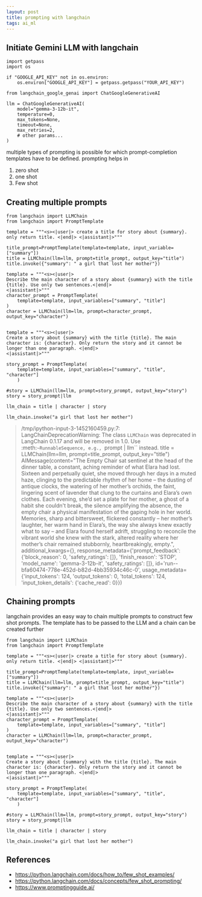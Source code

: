 ```yaml
---
layout: post
title: prompting with langchain
tags: ai_ml
---
```



## Initiate Gemini LLM with langchain 
```
import getpass
import os

if "GOOGLE_API_KEY" not in os.environ:
    os.environ["GOOGLE_API_KEY"] = getpass.getpass("YOUR_API_KEY")

from langchain_google_genai import ChatGoogleGenerativeAI

llm = ChatGoogleGenerativeAI(
    model="gemma-3-12b-it",
    temperature=0,
    max_tokens=None,
    timeout=None,
    max_retries=2,
    # other params...
)
```

multiple types of prompting is possible for which prompt-completion templates have to be defined. prompting helps in 
1. zero shot
2. one shot
3. Few shot 

## Creating multiple prompts 

```
from langchain import LLMChain
from langchain import PromptTemplate

template = """<s><|user|> create a title for story about {summary}. only return title. <|end|> <|assistant|>"""

title_prompt=PromptTemplate(template=template, input_variable=["summary"])
title = LLMChain(llm=llm, prompt=title_prompt, output_key="title")
title.invoke({"summary": " a girl that lost her mother"})

template = """<s><|user|>
Describe the main character of a story about {summary} with the title {title}. Use only two sentences.<|end|>
<|assistant|>"""
character_prompt = PromptTemplate(
    template=template, input_variables=["summary", "title"]
)
character = LLMChain(llm=llm, prompt=character_prompt, output_key="character")


template = """<s><|user|>
Create a story about {summary} with the title {title}. The main character is: {character}. Only return the story and it cannot be longer than one paragraph. <|end|>
<|assistant|>"""

story_prompt = PromptTemplate(
    template=template, input_variables=["summary", "title", "character"]
    )

#story = LLMChain(llm=llm, prompt=story_prompt, output_key="story")
story = story_prompt|llm

llm_chain = title | character | story

llm_chain.invoke("a girl that lost her mother")

```
>/tmp/ipython-input-3-1452160459.py:7: LangChainDeprecationWarning: The class `LLMChain` was deprecated in LangChain 0.1.17 and will be removed in 1.0. Use :meth:`~RunnableSequence, e.g., `prompt | llm`` instead.
  title = LLMChain(llm=llm, prompt=title_prompt, output_key="title")
AIMessage(content="The Empty Chair sat sentinel at the head of the dinner table, a constant, aching reminder of what Elara had lost. Sixteen and perpetually quiet, she moved through her days in a muted haze, clinging to the predictable rhythm of her home – the dusting of antique clocks, the watering of her mother’s orchids, the faint, lingering scent of lavender that clung to the curtains and Elara’s own clothes. Each evening, she’d set a plate for her mother, a ghost of a habit she couldn't break, the silence amplifying the absence, the empty chair a physical manifestation of the gaping hole in her world. Memories, sharp and bittersweet, flickered constantly – her mother’s laughter, her warm hand in Elara’s, the way she always knew exactly what to say – and Elara found herself adrift, struggling to reconcile the vibrant world she knew with the stark, altered reality where her mother’s chair remained stubbornly, heartbreakingly, empty.", additional_kwargs={}, response_metadata={'prompt_feedback': {'block_reason': 0, 'safety_ratings': []}, 'finish_reason': 'STOP', 'model_name': 'gemma-3-12b-it', 'safety_ratings': []}, id='run--bfa60474-778e-452d-b82d-4bb35934c46c-0', usage_metadata={'input_tokens': 124, 'output_tokens': 0, 'total_tokens': 124, 'input_token_details': {'cache_read': 0}}) 



## Chaining prompts

langchain provides an easy way to chain multiple prompts to construct few shot prompts. The template has to be passed to the LLM and a chain can be created further 

```
from langchain import LLMChain
from langchain import PromptTemplate

template = """<s><|user|> create a title for story about {summary}. only return title. <|end|> <|assistant|>"""

title_prompt=PromptTemplate(template=template, input_variable=["summary"])
title = LLMChain(llm=llm, prompt=title_prompt, output_key="title")
title.invoke({"summary": " a girl that lost her mother"})

template = """<s><|user|>
Describe the main character of a story about {summary} with the title {title}. Use only two sentences.<|end|>
<|assistant|>"""
character_prompt = PromptTemplate(
    template=template, input_variables=["summary", "title"]
)
character = LLMChain(llm=llm, prompt=character_prompt, output_key="character")


template = """<s><|user|>
Create a story about {summary} with the title {title}. The main character is: {character}. Only return the story and it cannot be longer than one paragraph. <|end|>
<|assistant|>"""

story_prompt = PromptTemplate(
    template=template, input_variables=["summary", "title", "character"]
    )

#story = LLMChain(llm=llm, prompt=story_prompt, output_key="story")
story = story_prompt|llm

llm_chain = title | character | story

llm_chain.invoke("a girl that lost her mother")
```


## References
- https://python.langchain.com/docs/how_to/few_shot_examples/
- https://python.langchain.com/docs/concepts/few_shot_prompting/
- https://www.promptingguide.ai/ 


